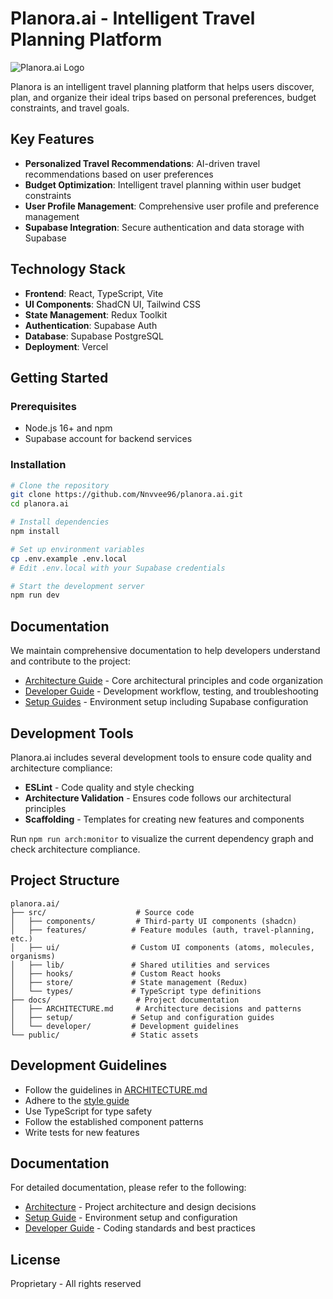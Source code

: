 # Planora.ai - Intelligent Travel Planning Platform

![Planora.ai Logo](https://placehold.co/600x200/1c2331/ffffff?text=Planora.ai)

Planora is an intelligent travel planning platform that helps users discover, plan, and organize their ideal trips based on personal preferences, budget constraints, and travel goals.

## Key Features

- **Personalized Travel Recommendations**: AI-driven travel recommendations based on user preferences
- **Budget Optimization**: Intelligent travel planning within user budget constraints
- **User Profile Management**: Comprehensive user profile and preference management
- **Supabase Integration**: Secure authentication and data storage with Supabase

## Technology Stack

- **Frontend**: React, TypeScript, Vite
- **UI Components**: ShadCN UI, Tailwind CSS
- **State Management**: Redux Toolkit
- **Authentication**: Supabase Auth
- **Database**: Supabase PostgreSQL
- **Deployment**: Vercel

## Getting Started

### Prerequisites

- Node.js 16+ and npm
- Supabase account for backend services

### Installation

```bash
# Clone the repository
git clone https://github.com/Nnvvee96/planora.ai.git
cd planora.ai

# Install dependencies
npm install

# Set up environment variables
cp .env.example .env.local
# Edit .env.local with your Supabase credentials

# Start the development server
npm run dev
```

## Documentation

We maintain comprehensive documentation to help developers understand and contribute to the project:

- [Architecture Guide](./docs/ARCHITECTURE.md) - Core architectural principles and code organization
- [Developer Guide](./docs/developer/guide.md) - Development workflow, testing, and troubleshooting
- [Setup Guides](./docs/setup/) - Environment setup including Supabase configuration

## Development Tools

Planora.ai includes several development tools to ensure code quality and architecture compliance:

- **ESLint** - Code quality and style checking
- **Architecture Validation** - Ensures code follows our architectural principles
- **Scaffolding** - Templates for creating new features and components

Run `npm run arch:monitor` to visualize the current dependency graph and check architecture compliance.

## Project Structure

```
planora.ai/
├── src/                    # Source code
│   ├── components/         # Third-party UI components (shadcn)
│   ├── features/          # Feature modules (auth, travel-planning, etc.)
│   ├── ui/                # Custom UI components (atoms, molecules, organisms)
│   ├── lib/               # Shared utilities and services
│   ├── hooks/             # Custom React hooks
│   ├── store/             # State management (Redux)
│   └── types/             # TypeScript type definitions
├── docs/                   # Project documentation
│   ├── ARCHITECTURE.md     # Architecture decisions and patterns
│   ├── setup/             # Setup and configuration guides
│   └── developer/         # Development guidelines
└── public/                # Static assets
```

## Development Guidelines

- Follow the guidelines in [ARCHITECTURE.md](docs/ARCHITECTURE.md)
- Adhere to the [style guide](docs/developer/styleguide.md)
- Use TypeScript for type safety
- Follow the established component patterns
- Write tests for new features

## Documentation

For detailed documentation, please refer to the following:

- [Architecture](docs/ARCHITECTURE.md) - Project architecture and design decisions
- [Setup Guide](docs/setup/) - Environment setup and configuration
- [Developer Guide](docs/developer/) - Coding standards and best practices

## License

Proprietary - All rights reserved
